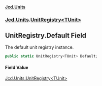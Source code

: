 #### [Jcd.Units](index.md 'index')

### [Jcd.Units](Jcd.Units.md 'Jcd.Units').[UnitRegistry&lt;TUnit&gt;](UnitRegistry_TUnit_.md 'Jcd.Units.UnitRegistry<TUnit>')

## UnitRegistry<TUnit>.Default Field

The default unit registry instance.

```csharp
public static UnitRegistry<TUnit> Default;
```

#### Field Value

[Jcd.Units.UnitRegistry&lt;](UnitRegistry_TUnit_.md 'Jcd.Units.UnitRegistry<TUnit>')[TUnit](UnitRegistry_TUnit_.md#Jcd.Units.UnitRegistry_TUnit_.TUnit 'Jcd.Units.UnitRegistry<TUnit>.TUnit')[&gt;](UnitRegistry_TUnit_.md 'Jcd.Units.UnitRegistry<TUnit>')
